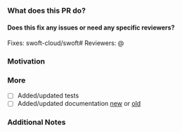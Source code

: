 <!--
PLEASE READ THIS MESSAGE.

HOW TO WRITE A GOOD PULL REQUEST?

- Make it small.
- Do only one thing.
- Avoid re-formatting.
- Make sure the code builds.
- Make sure all tests pass.
- Add tests.
- Write useful descriptions and titles.
- Address review comments in terms of additional commits.
- Do not amend/squash existing ones unless the PR is trivial.
- Read the contributing guide: https://github.com/containous/traefik/blob/master/CONTRIBUTING.md.

-->

### What does this PR do?

<!-- A brief description of the change being made with this pull request. -->


#### Does this fix any issues or need any specific reviewers?

Fixes: swoft-cloud/swoft#
Reviewers: @

### Motivation

<!-- What inspired you to submit this pull request? -->


### More

- [ ] Added/updated tests
- [ ] Added/updated documentation [new][doc2] or [old][doc1]

### Additional Notes

<!-- Anything else we should know when reviewing? -->

[doc1]: https://github.com/swoft-cloud/swoft-doc/blob/2.x/zh-CN/introduction/update.md
[doc2]: https://github.com/swoft-cloud/swoft-www-cn
